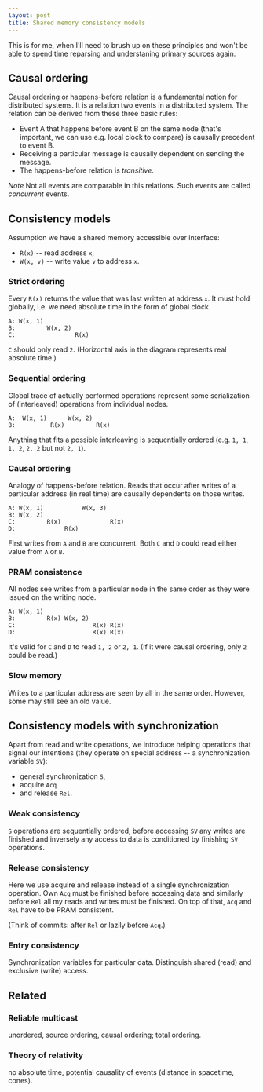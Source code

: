 ```yaml
---
layout: post
title: Shared memory consistency models
---
```


This is for me, when I'll need to brush up on these principles and won't be
able to spend time reparsing and understaning primary sources again.

## Causal ordering

Causal ordering or happens-before relation is a fundamental notion for distributed systems.
It is a relation two events in a distributed system.
The relation can be derived from these three basic rules:

  * Event A that happens before event B on the same node (that's important, we
    can use e.g. local clock to compare) is causally precedent to event B.
  * Receiving a particular message is causally dependent on sending the message.
  * The happens-before relation is *transitive*.

*Note* Not all events are comparable in this relations.
Such events are called *concurrent* events.

## Consistency models

Assumption we have a shared memory accessible over interface:

  * `R(x)` -- read address `x`,
  * `W(x, v)` -- write value `v` to address `x`.

### Strict ordering

Every `R(x)` returns the value that was last written at address `x`.
It must hold globally, i.e. we need absolute time in the form of global clock.

    A: W(x, 1)
    B:         W(x, 2)
    C:                 R(x)

`C` should only read `2`.
(Horizontal axis in the diagram represents real absolute time.)

### Sequential ordering

Global trace of actually performed operations represent some serialization of
(interleaved) operations from individual nodes.

    A:  W(x, 1)      W(x, 2)
    B:          R(x)         R(x)

Anything that fits a possible interleaving is sequentially ordered
(e.g. `1, 1`, `1, 2`, `2, 2` but not `2, 1`).

### Causal ordering

Analogy of happens-before relation.
Reads that occur after writes of a particular address (in real time) are
causally dependents on those writes.

    A: W(x, 1)           W(x, 3)
    B: W(x, 2)
    C:         R(x)              R(x)
    D:              R(x)

First writes from `A` and `B` are concurrent.
Both `C` and `D` could read either value from `A` or `B`.

### PRAM consistence

All nodes see writes from a particular node in the same order as they were
issued on the writing node.

    A: W(x, 1)
    B:         R(x) W(x, 2)
    C:                      R(x) R(x)
    D:                      R(x) R(x)

It's valid for `C` and `D` to read `1, 2` or `2, 1`. 
(If it were causal ordering, only `2` could be read.)

### Slow memory

Writes to a particular address are seen by all in the same order.
However, some may still see an old value.

## Consistency models with synchronization

Apart from read and write operations, we introduce helping operations that
signal our intentions (they operate on special address -- a synchronization
variable `SV`):

  * general synchronization `S`,
  * acquire `Acq`
  * and release  `Rel`.

### Weak consistency

`S` operations are sequentially ordered, before accessing `SV` any writes are
finished and inversely any access to data is conditioned by finishing `SV`
operations.

### Release consistency

Here we use acquire and release instead of a single synchronization operation.
Own `Acq` must be finished before accessing data and similarly before `Rel` all
my reads and writes must be finished.
On top of that, `Acq` and `Rel` have to be PRAM consistent.

(Think of commits: after `Rel` or lazily before `Acq`.)

### Entry consistency

Synchronization variables for particular data.
Distinguish shared (read) and exclusive (write) access.

## Related

### Reliable multicast

unordered, source ordering, causal ordering; total ordering.

### Theory of relativity

no absolute time, potential causality of events (distance in spacetime, cones).

